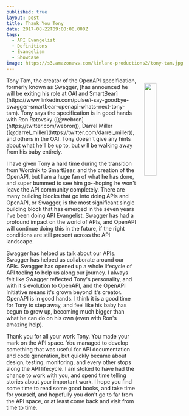 ```yaml
---
published: true
layout: post
title: Thank You Tony
date: 2017-08-22T09:00:00.000Z
tags:
  - API Evangelist
  - Definitions
  - Evangelism
  - Showcase
image: https://s3.amazonaws.com/kinlane-productions2/tony-tam.jpg
---
```

<p><img src="https://s3.amazonaws.com/kinlane-productions2/tony-tam.jpg" align="right" width="25%" style="padding: 15px;" /></p>Tony Tam, the creator of the OpenAPI specification, formerly known as Swagger, [has announced he will be exiting his role at OAI and SmartBear](https://www.linkedin.com/pulse/i-say-goodbye-swagger-smartbear-openapi-whats-next-tony-tam). Tony says the specification is in good hands with Ron Ratovsky ([@webron](https://twitter.com/webron)), Darrel Miller ([@darrel_miller](https://twitter.com/darrel_miller)), and others in the OAI. Tony doesn't give any hints about what he'll be up to, but will be walking away from his baby entirely.

I have given Tony a hard time during the transition from Wordnik to SmartBear, and the creation of the OpenAPI, but I am a huge fan of what he has done, and super bummed to see him go--hoping he won't leave the API community completely. There are many building blocks that go into doing APIs and OpenAPI, or Swagger, is the most significant single building block that has emerged in the seven years I've been doing API Evangelist. Swagger has had a profound impact on the world of APIs, and OpenAPI will continue doing this in the future, if the right conditions are still present across the API landscape.

Swagger has helped us talk about our APIs. Swagger has helped us collaborate around our APIs. Swagger has opened up a whole lifecycle of API tooling to help us along our journey. I always felt like Swagger reflected Tony's personality, and with it's evolution to OpenAPI, and the OpenAPI Initiative means it's grown beyond it's creator. OpenAPI is in good hands. I think it is a good time for Tony to step away, and feel like his baby has begun to grow up, becoming much bigger than what he can do on his own (even with Ron's amazing help).

Thank you for all your work Tony. You made your mark on the API space. You managed to develop something that was useful for API documentation and code generation, but quickly became about design, testing, monitoring, and every other stops along the API lifecycle. I am stoked to have had the chance to work with you, and spend time telling stories about your important work. I hope you find some time to read some good books, and take time for yourself, and hopefully you don't go to far from the API space, or at least come back and visit from time to time.
